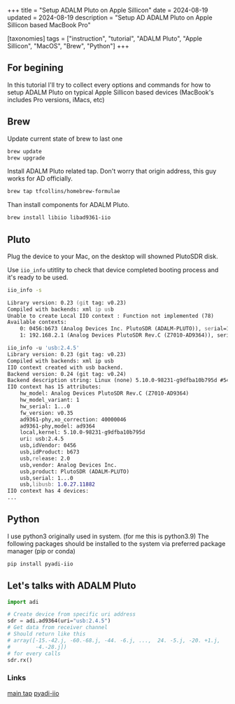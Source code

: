 +++
title = "Setup ADALM Pluto on Apple Sillicon"
date = 2024-08-19
updated = 2024-08-19
description = "Setup AD ADALM Pluto on Apple Sillicon based MacBook Pro"

[taxonomies]
tags = ["instruction", "tutorial", "ADALM Pluto", "Apple Sillicon", "MacOS", "Brew", "Python"]
+++

## For begining

In this tutorial I'll try to collect every options and commands for how to setup ADALM Pluto on typical Apple Sillicon based devices (MacBook's includes Pro versions, iMacs, etc)

## Brew

Update current state of brew to last one

```zsh
brew update
brew upgrade
```

Install ADALM Pluto related tap. Don't worry that origin address, this guy works for AD officially.

```zsh
brew tap tfcollins/homebrew-formulae
```

Than install components for ADALM Pluto.

```zsh
brew install libiio libad9361-iio
```

## Pluto

Plug the device to your Mac, on the desktop will showned PlutoSDR disk.

Use `iio_info` utitlity to check that device completed booting  process and it's ready to be used.

```zsh
iio_info -s

Library version: 0.23 (git tag: v0.23)
Compiled with backends: xml ip usb
Unable to create Local IIO context : Function not implemented (78)
Available contexts:
	0: 0456:b673 (Analog Devices Inc. PlutoSDR (ADALM-PLUTO)), serial=1...0 [usb:2.4.5]
	1: 192.168.2.1 (Analog Devices PlutoSDR Rev.C (Z7010-AD9364)), serial=1...0 [ip:pluto.local.]

iio_info -u 'usb:2.4.5'
Library version: 0.23 (git tag: v0.23)
Compiled with backends: xml ip usb
IIO context created with usb backend.
Backend version: 0.24 (git tag: v0.24)
Backend description string: Linux (none) 5.10.0-98231-g9dfba10b795d #54 SMP PREEMPT Mon Jul 11 14:38:48 CEST 2022 armv7l
IIO context has 15 attributes:
	hw_model: Analog Devices PlutoSDR Rev.C (Z7010-AD9364)
	hw_model_variant: 1
	hw_serial: 1...0
	fw_version: v0.35
	ad9361-phy,xo_correction: 40000046
	ad9361-phy,model: ad9364
	local,kernel: 5.10.0-98231-g9dfba10b795d
	uri: usb:2.4.5
	usb,idVendor: 0456
	usb,idProduct: b673
	usb,release: 2.0
	usb,vendor: Analog Devices Inc.
	usb,product: PlutoSDR (ADALM-PLUTO)
	usb,serial: 1...0
	usb,libusb: 1.0.27.11882
IIO context has 4 devices:
...
```

## Python

I use python3 originally used in system. (for me this is python3.9)
The following packages should be installed to the system via preferred package manager (pip or conda)

```zsh
pip install pyadi-iio
```

## Let's talks with ADALM Pluto

```python
import adi

# Create device from specific uri address
sdr = adi.ad9364(uri="usb:2.4.5")
# Get data from receiver channel
# Should return like this
# array([-15.-42.j, -60.-68.j, -44. -6.j, ...,  24. -5.j, -20. +1.j,
#        -4.-28.j])
# for every calls 
sdr.rx()
```

### Links

[main tap](https://github.com/tfcollins/homebrew-formulae)
[pyadi-iio](https://github.com/analogdevicesinc/pyadi-iio)
